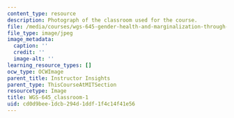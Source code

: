 ```yaml
---
content_type: resource
description: Photograph of the classroom used for the course.
file: /media/courses/wgs-645-gender-health-and-marginalization-through-a-critical-feminist-lens-fall-2014/cd0d9bee1dcb294d1ddf1f4c14f41e56_WGS-645_classroom-1.jpg
file_type: image/jpeg
image_metadata:
  caption: ''
  credit: ''
  image-alt: ''
learning_resource_types: []
ocw_type: OCWImage
parent_title: Instructor Insights
parent_type: ThisCourseAtMITSection
resourcetype: Image
title: WGS-645_classroom-1
uid: cd0d9bee-1dcb-294d-1ddf-1f4c14f41e56
---
```

